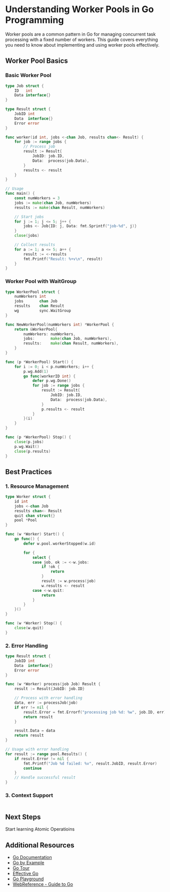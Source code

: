 # Understanding Worker Pools in Go Programming

Worker pools are a common pattern in Go for managing concurrent task processing with a fixed number of workers. This guide covers everything you need to know about implementing and using worker pools effectively.

## Worker Pool Basics

### Basic Worker Pool

```go
type Job struct {
    ID   int
    Data interface{}
}

type Result struct {
    JobID int
    Data  interface{}
    Error error
}

func worker(id int, jobs <-chan Job, results chan<- Result) {
    for job := range jobs {
        // Process job
        result := Result{
            JobID: job.ID,
            Data:  process(job.Data),
        }
        results <- result
    }
}

// Usage
func main() {
    const numWorkers = 3
    jobs := make(chan Job, numWorkers)
    results := make(chan Result, numWorkers)

    // Start jobs
    for j := 1; j <= 5; j++ {
        jobs <- Job{ID: j, Data: fmt.Sprintf("job-%d", j)}
    }
    close(jobs)

    // Collect results
    for a := 1; a <= 5; a++ {
        result := <-results
        fmt.Printf("Result: %+v\n", result)
    }
}
```

### Worker Pool with WaitGroup

```go
type WorkerPool struct {
    numWorkers int
    jobs       chan Job
    results    chan Result
    wg         sync.WaitGroup
}

func NewWorkerPool(numWorkers int) *WorkerPool {
    return &WorkerPool{
        numWorkers: numWorkers,
        jobs:       make(chan Job, numWorkers),
        results:    make(chan Result, numWorkers),
    }
}

func (p *WorkerPool) Start() {
    for i := 0; i < p.numWorkers; i++ {
        p.wg.Add(1)
        go func(workerID int) {
            defer p.wg.Done()
            for job := range jobs {
                result := Result{
                    JobID: job.ID,
                    Data:  process(job.Data),
                }
                p.results <- result
            }
        }(i)
    }
}

func (p *WorkerPool) Stop() {
    close(p.jobs)
    p.wg.Wait()
    close(p.results)
}
```

## Best Practices

### 1. Resource Management

```go
type Worker struct {
    id int
    jobs <-chan Job
    results chan<- Result
    quit chan struct{}
    pool *Pool
}

func (w *Worker) Start() {
    go func() {
        defer w.pool.workerStopped(w.id)

        for {
            select {
            case job, ok := <-w.jobs:
                if !ok {
                    return
                }
                result := w.process(job)
                w.results <- result
            case <-w.quit:
                return
            }
        }
    }()
}

func (w *Worker) Stop() {
    close(w.quit)
}
```

### 2. Error Handling

```go
type Result struct {
    JobID int
    Data  interface{}
    Error error
}

func (w *Worker) process(job Job) Result {
    result := Result{JobID: job.ID}

    // Process with error handling
    data, err := processJob(job)
    if err != nil {
        result.Error = fmt.Errorf("processing job %d: %w", job.ID, err)
        return result
    }

    result.Data = data
    return result
}

// Usage with error handling
for result := range pool.Results() {
    if result.Error != nil {
        fmt.Printf("Job %d failed: %v", result.JobID, result.Error)
        continue
    }
    // Handle successful result
}
```

### 3. Context Support

```go

```

## Next Steps

Start learning Atomic Operatioins

## Additional Resources

- [Go Documentation](https://go.dev/doc)
- [Go by Example](https://gobyexample.com)
- [Go Tour](https://go.dev/tour/welcome/1)
- [Effective Go](https://go.dev/doc/effective_go)
- [Go Playground](https://go.dev/play)
- [WebReference - Guide to Go](https://webreference.com/go)
